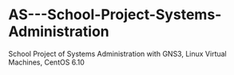 # AS---School-Project-Systems-Administration
School Project of Systems Administration with GNS3, Linux Virtual Machines, CentOS 6.10
